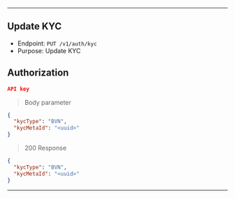 
----------------------------------------------------------------------------------
## Update KYC

* Endpoint: `PUT /v1/auth/kyc`
* Purpose: Update KYC


## Authorization
```json
API key
```

> Body parameter
```json
{
  "kycType": "BVN",
  "kycMetaId": "<uuid>"
}
```
> 200 Response
```json
{
  "kycType": "BVN",
  "kycMetaId": "<uuid>"
}
```
----------------------------------------------------------------------------------